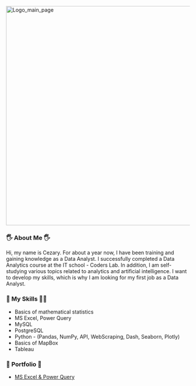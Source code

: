 <img width="2000" height="600" alt="Logo_main_page" src="https://github.com/user-attachments/assets/4ad60514-27a2-4ff3-81e8-2ff468576539" />

### 🖐 About Me 🖐

Hi, my name is Cezary. For about a year now, I have been training and gaining knowledge as a Data Analyst. 
I successfully completed a Data Analytics course at the IT school - Coders Lab. In addition, I am self-studying 
various topics related to analytics and artificial intelligence. I want to develop my skills, which is why I am 
looking for my first job as a Data Analyst.

### 💪 My Skills 🤸‍♀️

- Basics of mathematical statistics
- MS Excel, Power Query
- MySQL
- PostgreSQL
- Python - (Pandas, NumPy, API, WebScraping, Dash, Seaborn, Plotly)
- Basics of MapBox
- Tableau

### 👀 Portfolio 👀

- [MS Excel & Power Query](https://github.com/CezaryPokoca/Project_1_MS_Excel/blob/main/README.md)

<!-- ###   👀 Links 👀

- [Linkedin](https://www.linkedin.com/in/cezarypokoca/)

<!--
**CezaryPokoca/CezaryPokoca** is a ✨ _special_ ✨ repository because its `README.md` (this file) appears on your GitHub profile.

Here are some ideas to get you started:

- 🔭 I’m currently working on ...
- 🌱 I’m currently learning ...
- 👯 I’m looking to collaborate on ...
- 🤔 I’m looking for help with ...
- 💬 Ask me about ...
- 📫 How to reach me: ...
- 😄 Pronouns: ...
- ⚡ Fun fact: ...
-->
